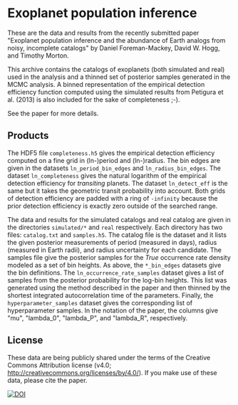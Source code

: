 Exoplanet population inference
==============================

These are the data and results from the recently submitted paper "Exoplanet
population inference and the abundance of Earth analogs from noisy, incomplete
catalogs" by Daniel Foreman-Mackey, David W. Hogg, and Timothy Morton.

This archive contains the catalogs of exoplanets (both simulated and real)
used in the analysis and a thinned set of posterior samples generated in the
MCMC analysis. A binned representation of the empirical detection efficiency
function computed using the simulated results from Petigura et al. (2013) is
also included for the sake of completeness ;-).

See the paper for more details.

Products
--------

The HDF5 file `completeness.h5` gives the empirical detection efficiency
computed on a fine grid in (ln-)period and (ln-)radius. The bin edges are
given in the datasets `ln_period_bin_edges` and `ln_radius_bin_edges`. The
dataset `ln_completeness` gives the natural logarithm of the empirical
detection efficiency for *transiting* planets. The dataset `ln_detect_eff` is
the same but it takes the geometric transit probability into account. Both
grids of detection efficiency are padded with a ring of `-infinity` because
the prior detection efficiency is exactly zero outside of the searched range.

The data and results for the simulated catalogs and real catalog are given in
the directories `simulated/*` and `real` respectively. Each directory has two
files: `catalog.txt` and `samples.h5`. The catalog file is the dataset and it
lists the given posterior measurements of period (measured in days), radius
(measured in Earth radii), and radius uncertainty for each candidate. The
samples file give the posterior samples for the *True* occurrence rate density
modeled as a set of bin heights. As above, the `*_bin_edges` datasets give the
bin definitions. The `ln_occurrence_rate_samples` dataset gives a list of
samples from the posterior probability for the log-bin heights. This list was
generated using the method described in the paper and then thinned by the
shortest integrated autocorrelation time of the parameters. Finally, the
`hyperparameter_samples` dataset gives the corresponding list of
hyperparameter samples. In the notation of the paper, the columns give "mu",
"lambda_0", "lambda_P", and "lambda_R", respectively.

License
-------

These data are being publicly shared under the terms of the Creative Commons
Attribution license (v4.0; http://creativecommons.org/licenses/by/4.0/). If
you make use of these data, please cite the paper.

[![DOI](https://zenodo.org/badge/doi/10.5281/zenodo.11507.png)](http://dx.doi.org/10.5281/zenodo.11507)
